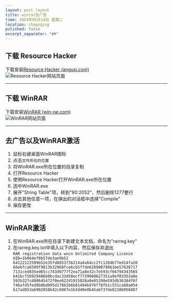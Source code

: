 ```yaml
---
layout: post_layout
title: winrar去广告
time: 2024年05月14日 星期二
location: chognqing
pulished: false
excerpt_separator: "##"
--- 
```

## 下载 Resource Hacker
下载安装[Resource Hacker (angusj.com)](https://angusj.com/resourcehacker/)
</br>
![Resource Hacker网站页面](../assets/img/WinRAR/Resource_Hacker)
***
## 下载 WinRAR
下载安装[WinRAR (win-rar.com)](https://www.win-rar.com/start.html?&L=0)
</br>
![WinRAR网站页面](../assets/img/WinRAR/WinRAR)
___
## 去广告以及WinRAR激活
1. 鼠标右键桌面WinRAR图标
2. 点击`文件所在的位置`
3. 将WinRAR.exe所在位置的目录复制
4. 打开Resource Hacker
5. 使用Resource Hacker打开WinRAR.exe所在位置
6. 选中WinRAR.exe
7. 展开"String Table"项，转到"80:2052"，然后删除1277整行
8. 点击其他任意一项，在弹出的对话框中选择"Compile"
9. 保存更改
___
## WinRAR激活
1. 在WinRAR.exe所在目录下新建文本文档，命名为"rarreg.key"
2. 在rarreg.key.txt中填入以下内容，然后保存并退出</br>
`RAR registration data
wncn
Unlimited Company License
UID=1b064ef8b57de3ae9b52
64122122509b52e35fd885373b214a4a64cc2fc1284b77ed14fa20
66ebfca6509f9813b32960fce6cb5ffde62890079861be57638717
7131ced835ed65cc743d9777f2ea71a8e32c7e593cf66794343565
b41bcf56929486b8bcdac33d50ecf7739960627351a9ef03353a0e
592b327cd80645472f0ee622d1915028a9e05298e593db36384f0f
f46afd5fed9b0bd095d1788266b81494b976f78fb1c551ca60a054
b17ad853ab902058b42c6887e1b3d40e0b45abf37de02106056887`
___


